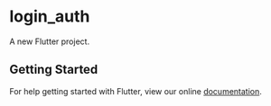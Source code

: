 # login_auth

A new Flutter project.

## Getting Started

For help getting started with Flutter, view our online
[documentation](https://flutter.io/).
